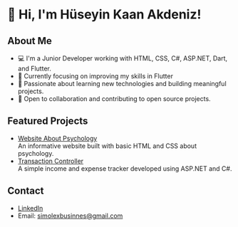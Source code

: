 # 👋 Hi, I'm Hüseyin Kaan Akdeniz!

## About Me
- 💻 I'm a Junior Developer working with HTML, CSS, C#, ASP.NET, Dart, and Flutter.
- 🚀 Currently focusing on improving my skills in Flutter
- 🌱 Passionate about learning new technologies and building meaningful projects.
- 🤝 Open to collaboration and contributing to open source projects.

## Featured Projects
- [Website About Psychology](https://github.com/HuseyinKaanAkdeniz/website-about-psychology)  
  An informative website built with basic HTML and CSS about psychology.
- [Transaction Controller](https://github.com/HuseyinKaanAkdeniz/Transaction-Controller)  
  A simple income and expense tracker developed using ASP.NET and C#.

## Contact
- [LinkedIn](https://www.linkedin.com/in/hüseyin-kaan-akdeniz/)  
- Email: simolexbusinnes@gmail.com
